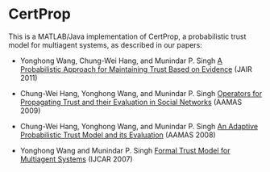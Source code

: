 # CertProp
This is a MATLAB/Java implementation of CertProp, a probabilistic trust model for multiagent systems, as described in our papers:

- Yonghong Wang, Chung-Wei Hang, and Munindar P. Singh [A Probabilistic Approach for Maintaining Trust Based on Evidence](https://www.csc2.ncsu.edu/faculty/mpsingh/papers/mas/JAIR-11-trust.pdf) (JAIR 2011)

- Chung-Wei Hang, Yonghong Wang, and Munindar P. Singh [Operators for Propagating Trust and their Evaluation in Social Networks](https://www.csc2.ncsu.edu/faculty/mpsingh/papers/mas/aamas-09-propagation.pdf) (AAMAS 2009)

- Chung-Wei Hang, Yonghong Wang, and Munindar P. Singh [An Adaptive Probabilistic Trust Model and its Evaluation](https://www.csc2.ncsu.edu/faculty/mpsingh/papers/mas/aamas-08-trust.pdf) (AAMAS 2008)

- Yonghong Wang and Munindar P. Singh [Formal Trust Model for Multiagent Systems](https://www.csc2.ncsu.edu/faculty/mpsingh/papers/mas/ijcai-07-trust.pdf) (IJCAR 2007)
